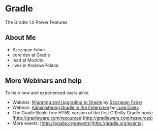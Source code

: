# Gradle

The Gradle 1.0 Power Features

## About Me

* Szczepan Faber
* core dev at Gradle
* lead at Mockito
* lives in Krakow/Poland

## More Webinars and help

To help new and experienced users alike:

 * Webinar: [Migrating and Upgrading to Gradle](http://gradleware.com/news/100) by [Szczepan Faber](http://www.gradleware.com/team#szczepan-faber)
 * Webinar: [Administering Gradle in the Enterprise](http://gradleware.com/news/92) by [Luke Daley](http://www.gradleware.com/team#luke-daley)
 * The Gradle Book: free HTML version of the first O'Reilly Gradle book: [http://gradleware.com/resources](http://gradleware.com/resources)
 * More events: [http://gradle.org/events](http://gradle.org/events)



